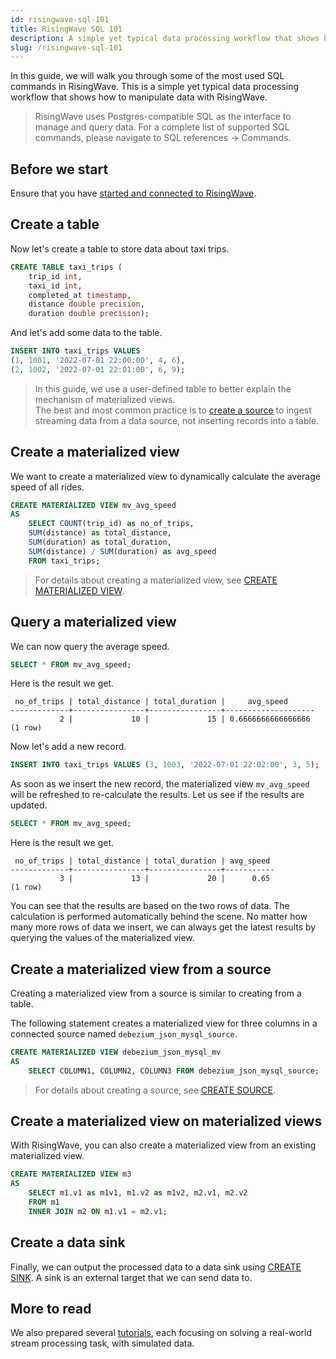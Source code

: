 ```yaml
---
id: risingwave-sql-101
title: RisingWave SQL 101
description: A simple yet typical data processing workflow that shows how to manipulate data with RisingWave.
slug: /risingwave-sql-101
---
```


In this guide, we will walk you through some of the most used SQL commands in RisingWave. This is a simple yet typical data processing workflow that shows how to manipulate data with RisingWave.

> RisingWave uses Postgres-compatible SQL as the interface to manage and query data. For a complete list of supported SQL commands, please navigate to SQL references → Commands. 

## Before we start

Ensure that you have [started and connected to RisingWave](get-started.md/#run-risingwave).

## Create a table

Now let's create a table to store data about taxi trips.

```sql
CREATE TABLE taxi_trips (
    trip_id int, 
    taxi_id int, 
    completed_at timestamp, 
    distance double precision, 
    duration double precision);
```

And let's add some data to the table.

```sql
INSERT INTO taxi_trips VALUES 
(1, 1001, '2022-07-01 22:00:00', 4, 6), 
(2, 1002, '2022-07-01 22:01:00', 6, 9);
```

> In this guide, we use a user-defined table to better explain the mechanism of materialized views.<br/>The best and most common practice is to [create a source](sql/commands/sql-create-source.md) to ingest streaming data from a data source, not inserting records into a table.

## Create a materialized view

We want to create a materialized view to dynamically calculate the average speed of all rides.

```sql
CREATE MATERIALIZED VIEW mv_avg_speed
AS
    SELECT COUNT(trip_id) as no_of_trips,
    SUM(distance) as total_distance,
    SUM(duration) as total_duration,
    SUM(distance) / SUM(duration) as avg_speed
    FROM taxi_trips;
```

> For details about creating a materialized view, see [CREATE MATERIALIZED VIEW](sql/commands/sql-create-mv.md).

## Query a materialized view

We can now query the average speed.

```sql
SELECT * FROM mv_avg_speed;
```

Here is the result we get. 

```
 no_of_trips | total_distance | total_duration |     avg_speed      
-------------+----------------+----------------+--------------------
           2 |             10 |             15 | 0.6666666666666666
(1 row)
```

Now let's add a new record.

```sql
INSERT INTO taxi_trips VALUES (3, 1003, '2022-07-01 22:02:00', 3, 5);
```

As soon as we insert the new record, the materialized view `mv_avg_speed` will be refreshed to re-calculate the results. Let us see if the results are updated.

```sql
SELECT * FROM mv_avg_speed;
```

Here is the result we get. 

```
 no_of_trips | total_distance | total_duration | avg_speed 
-------------+----------------+----------------+-----------
           3 |             13 |             20 |      0.65
(1 row)

```

You can see that the results are based on the two rows of data. The calculation is performed automatically behind the scene. No matter how many more rows of data we insert, we can always get the latest results by querying the values of the materialized view.

## Create a materialized view from a source

Creating a materialized view from a source is similar to creating from a table.

The following statement creates a materialized view for three columns in a connected source named `debezium_json_mysql_source`.

```sql title="To create a materialized view from a source:"
CREATE MATERIALIZED VIEW debezium_json_mysql_mv 
AS 
    SELECT COLUMN1, COLUMN2, COLUMN3 FROM debezium_json_mysql_source;
```
> For details about creating a source, see [CREATE SOURCE](sql/commands/sql-create-source.md).

## Create a materialized view on materialized views

With RisingWave, you can also create a materialized view from an existing materialized view. 

```sql title="To create a materialized view from existing materialized views:"
CREATE MATERIALIZED VIEW m3
AS 
    SELECT m1.v1 as m1v1, m1.v2 as m1v2, m2.v1, m2.v2 
    FROM m1 
    INNER JOIN m2 ON m1.v1 = m2.v1;
```

## Create a data sink

Finally, we can output the processed data to a data sink using [CREATE SINK](sql/commands/sql-create-sink.md). A sink is an external target that we can send data to.

## More to read

We also prepared several [tutorials](/tutorials/real-time-ad-performance-analysis.md), each focusing on solving a real-world stream processing task, with simulated data.




